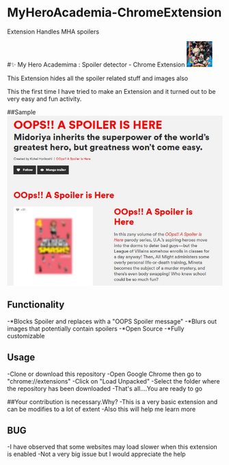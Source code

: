 # MyHeroAcademia-ChromeExtension
Extension Handles MHA spoilers

#:sparkles: My Hero Academima : Spoiler detector - Chrome Extension <img src="MHA.png" width="60"/><br/>

This Extension hides all the spoiler related stuff and images also<br/>

This the first time I have tried to make an Extension and it turned out to be very easy and fun activity.<br/>

##Sample 
<img src="sample.JPG">

## Functionality
-*Blocks Spoiler and replaces with a "OOPS Spoiler message"
-*Blurs out images that potentially contain spoilers
-*Open Source
-*Fully customizable

## Usage
-Clone or download this repository
-Open Google Chrome then go to "chrome://extensions"
-Click on "Load Unpacked"
-Select the folder where the repository has been downloaded
-That's all....You are ready to go

##Your contribution is necessary.Why?
-This is a very basic extension and can be modifies to a lot of extent
-Also this will help me learn more

## BUG
-I have observed that some websites may load slower when this extension is enabled
-Not a very big issue but I would appreciate the help

